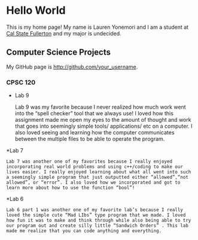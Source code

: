 # Hello World

This is my home page! My name is Lauren Yonemori  and I am a student at [Cal State Fullerton](http://www.fullerton.edu/) and my major is undecided.

## Computer Science Projects

My GitHub page is http://github.com/your_username.

### CPSC 120

* Lab 9

    Lab 9 was my favorite because I never realized how much work went into the “spell checker” tool that we always use! I loved how this assignment made me open my eyes to the amount of thought and work that goes into seemingly simple tools/ applications/ etc  on a computer. I also loved seeing and learning how the computer communicates between the multiple files to be able to operate the program. 

*Lab 7 

    Lab 7 was another one of my favorites because I really enjoyed incorporating real world problems and using c++/coding to make our lives easier. I really enjoyed learning about what all went into such a seemingly simple program that just outputted either “allowed”,“not allowed”, or “error”. I also loved how we incorporated and got to learn more about how to use the function “bool”! 

*Lab 6 

    Lab 6 part 1 was another one of my favorite lab’s because I really loved the simple cute “Mad LIbs” type program that we made. I loved how fun it was to make and think through while also being able to try our program out and create silly little “Sandwich Orders” . This lab made me realize that you can code anything and everything.
